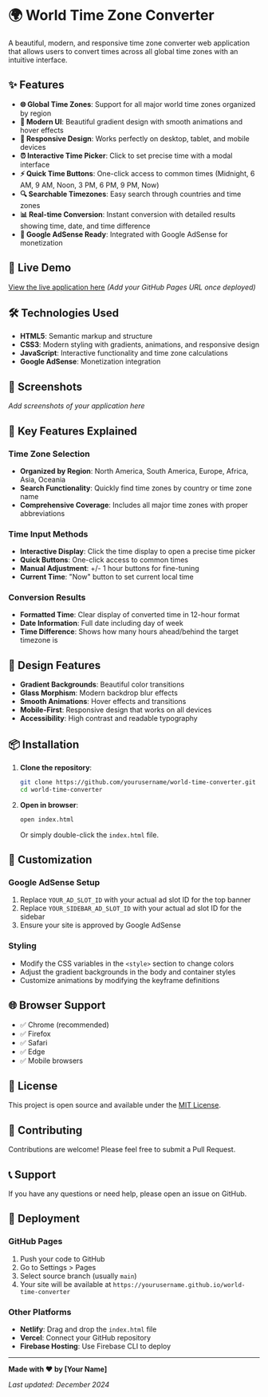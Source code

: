 # 🌍 World Time Zone Converter

A beautiful, modern, and responsive time zone converter web application that allows users to convert times across all global time zones with an intuitive interface.

## ✨ Features

- **🌐 Global Time Zones**: Support for all major world time zones organized by region
- **🎨 Modern UI**: Beautiful gradient design with smooth animations and hover effects
- **📱 Responsive Design**: Works perfectly on desktop, tablet, and mobile devices
- **⏰ Interactive Time Picker**: Click to set precise time with a modal interface
- **⚡ Quick Time Buttons**: One-click access to common times (Midnight, 6 AM, 9 AM, Noon, 3 PM, 6 PM, 9 PM, Now)
- **🔍 Searchable Timezones**: Easy search through countries and time zones
- **📊 Real-time Conversion**: Instant conversion with detailed results showing time, date, and time difference
- **🎯 Google AdSense Ready**: Integrated with Google AdSense for monetization

## 🚀 Live Demo

[View the live application here](#) *(Add your GitHub Pages URL once deployed)*

## 🛠️ Technologies Used

- **HTML5**: Semantic markup and structure
- **CSS3**: Modern styling with gradients, animations, and responsive design
- **JavaScript**: Interactive functionality and time zone calculations
- **Google AdSense**: Monetization integration

## 📱 Screenshots

*Add screenshots of your application here*

## 🎯 Key Features Explained

### Time Zone Selection
- **Organized by Region**: North America, South America, Europe, Africa, Asia, Oceania
- **Search Functionality**: Quickly find time zones by country or time zone name
- **Comprehensive Coverage**: Includes all major time zones with proper abbreviations

### Time Input Methods
- **Interactive Display**: Click the time display to open a precise time picker
- **Quick Buttons**: One-click access to common times
- **Manual Adjustment**: +/- 1 hour buttons for fine-tuning
- **Current Time**: "Now" button to set current local time

### Conversion Results
- **Formatted Time**: Clear display of converted time in 12-hour format
- **Date Information**: Full date including day of week
- **Time Difference**: Shows how many hours ahead/behind the target timezone is

## 🎨 Design Features

- **Gradient Backgrounds**: Beautiful color transitions
- **Glass Morphism**: Modern backdrop blur effects
- **Smooth Animations**: Hover effects and transitions
- **Mobile-First**: Responsive design that works on all devices
- **Accessibility**: High contrast and readable typography

## 📦 Installation

1. **Clone the repository**:
   ```bash
   git clone https://github.com/yourusername/world-time-converter.git
   cd world-time-converter
   ```

2. **Open in browser**:
   ```bash
   open index.html
   ```
   Or simply double-click the `index.html` file.

## 🔧 Customization

### Google AdSense Setup
1. Replace `YOUR_AD_SLOT_ID` with your actual ad slot ID for the top banner
2. Replace `YOUR_SIDEBAR_AD_SLOT_ID` with your actual ad slot ID for the sidebar
3. Ensure your site is approved by Google AdSense

### Styling
- Modify the CSS variables in the `<style>` section to change colors
- Adjust the gradient backgrounds in the body and container styles
- Customize animations by modifying the keyframe definitions

## 🌐 Browser Support

- ✅ Chrome (recommended)
- ✅ Firefox
- ✅ Safari
- ✅ Edge
- ✅ Mobile browsers

## 📄 License

This project is open source and available under the [MIT License](LICENSE).

## 🤝 Contributing

Contributions are welcome! Please feel free to submit a Pull Request.

## 📞 Support

If you have any questions or need help, please open an issue on GitHub.

## 🚀 Deployment

### GitHub Pages
1. Push your code to GitHub
2. Go to Settings > Pages
3. Select source branch (usually `main`)
4. Your site will be available at `https://yourusername.github.io/world-time-converter`

### Other Platforms
- **Netlify**: Drag and drop the `index.html` file
- **Vercel**: Connect your GitHub repository
- **Firebase Hosting**: Use Firebase CLI to deploy

---

**Made with ❤️ by [Your Name]**

*Last updated: December 2024* 